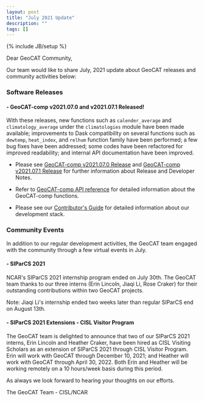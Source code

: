 ```yaml
---
layout: post
title: "July 2021 Update"
description: ""
tags: []
---
```

{% include JB/setup %}

Dear GeoCAT Community,

Our team would like to share July, 2021 update 
about GeoCAT releases and community activities below:  

### Software Releases

#### - GeoCAT-comp v2021.07.0 and v2021.07.1 Released!
With these releases, new functions such as `calender_average` and `climatology_average`
under the `climatologies` module have been made available; improvements to Dask compatibility 
on several functions such as `dewtemp`, `heat_index`, and `relhum` function family have been
performed; a few bug fixes have been addressed; some codes have been refactored for improved
readability; and internal API documentation have been improved.

- Please see
  [GeoCAT-comp v2021.07.0 Release](https://github.com/NCAR/geocat-comp/releases/tag/v2021.07.0)
  and [GeoCAT-comp v2021.07.1 Release](https://github.com/NCAR/geocat-comp/releases/tag/v2021.07.1)
  for further information about Release and Developer Notes.
- Refer to
  [GeoCAT-comp API reference](https://geocat-comp.readthedocs.io/en/latest/api.html)
  for detailed information about the GeoCAT-comp functions.

- Please see our 
[Contributor's Guide](https://geocat.ucar.edu/pages/contributing.html) 
for detailed information about our development stack. 

### Community Events

In addition to our regular development activities, the GeoCAT team engaged
with the community through a few virtual events in July.

#### - SIParCS 2021
NCAR's SIParCS 2021 internship program ended on July 30th. The
GeoCAT team thanks to our three interns (Erin Lincoln, Jiaqi Li, Rose Craker) 
for their outstanding contributions within two GeoCAT projects.

Note: Jiaqi Li's internship ended two weeks later than regular SIParCS end on 
August 13th.

#### - SIParCS 2021 Extensions - CISL Visitor Program
The GeoCAT team is delighted to announce that two of our SIParCS 2021 interns,
Erin Lincoln and Heather Craker, have been hired as CISL Visiting Scholars as an 
extension of SIParCS 2021 through CISL Visitor Program. Erin will work with GeoCAT
through December 10, 2021; and Heather will work with GeoCAT through April 30, 2022. 
Both Erin and Heather will be working remotely on a 10 hours/week basis during this 
period.

As always we look forward to hearing your thoughts on our efforts.

The GeoCAT Team - CISL/NCAR
